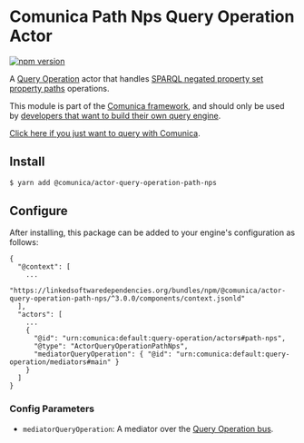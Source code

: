 # Comunica Path Nps Query Operation Actor

[![npm version](https://badge.fury.io/js/%40comunica%2Factor-query-operation-path-nps.svg)](https://www.npmjs.com/package/@comunica/actor-query-operation-path-nps)

A [Query Operation](https://github.com/comunica/comunica/tree/master/packages/bus-query-operation) actor that handles [SPARQL negated property set property paths](https://www.w3.org/TR/sparql11-query/#propertypaths) operations.

This module is part of the [Comunica framework](https://github.com/comunica/comunica),
and should only be used by [developers that want to build their own query engine](https://comunica.dev/docs/modify/).

[Click here if you just want to query with Comunica](https://comunica.dev/docs/query/).

## Install

```bash
$ yarn add @comunica/actor-query-operation-path-nps
```

## Configure

After installing, this package can be added to your engine's configuration as follows:
```text
{
  "@context": [
    ...
    "https://linkedsoftwaredependencies.org/bundles/npm/@comunica/actor-query-operation-path-nps/^3.0.0/components/context.jsonld"
  ],
  "actors": [
    ...
    {
      "@id": "urn:comunica:default:query-operation/actors#path-nps",
      "@type": "ActorQueryOperationPathNps",
      "mediatorQueryOperation": { "@id": "urn:comunica:default:query-operation/mediators#main" }
    }
  ]
}
```

### Config Parameters

* `mediatorQueryOperation`: A mediator over the [Query Operation bus](https://github.com/comunica/comunica/tree/master/packages/bus-query-operation).
